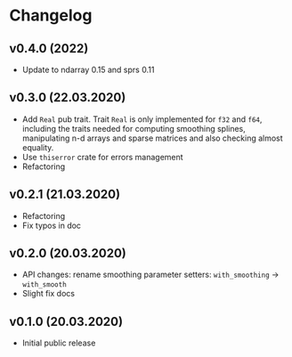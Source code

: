 # Changelog

## v0.4.0 (2022)
* Update to ndarray 0.15 and sprs 0.11

## v0.3.0 (22.03.2020)

* Add `Real` pub trait. Trait `Real` is only implemented for `f32` and `f64`, 
  including the traits needed for computing smoothing splines, manipulating n-d arrays and 
  sparse matrices and also checking almost equality.
* Use `thiserror` crate for errors management
* Refactoring


## v0.2.1 (21.03.2020)

* Refactoring
* Fix typos in doc


## v0.2.0 (20.03.2020)

* API changes: rename smoothing parameter setters: `with_smoothing` -> `with_smooth`
* Slight fix docs


## v0.1.0 (20.03.2020)

* Initial public release
